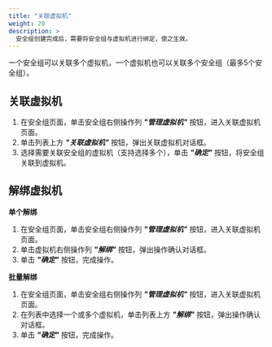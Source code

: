 ```yaml
---
title: "关联虚拟机"
weight: 20
description: >
  安全组创建完成后，需要将安全组与虚拟机进行绑定，使之生效。
---
```


一个安全组可以关联多个虚拟机，一个虚拟机也可以关联多个安全组（最多5个安全组）。

## 关联虚拟机

1. 在安全组页面，单击安全组右侧操作列 **_"管理虚拟机"_** 按钮，进入关联虚拟机页面。
2. 单击列表上方 **_"关联虚拟机"_** 按钮，弹出关联虚拟机对话框。
3. 选择需要关联安全组的虚拟机（支持选择多个），单击 **_"确定"_** 按钮，将安全组关联到虚拟机。

## 解绑虚拟机

**单个解绑**

1. 在安全组页面，单击安全组右侧操作列 **_"管理虚拟机"_** 按钮，进入关联虚拟机页面。
2. 单击虚拟机右侧操作列 **_"解绑"_** 按钮，弹出操作确认对话框。
3. 单击 **_"确定"_** 按钮，完成操作。

**批量解绑**

1. 在安全组页面，单击安全组右侧操作列 **_"管理虚拟机"_** 按钮，进入关联虚拟机页面。
2. 在列表中选择一个或多个虚拟机，单击列表上方 **_"解绑"_** 按钮，弹出操作确认对话框。
3. 单击 **_"确定"_** 按钮，完成操作。
